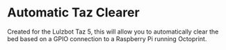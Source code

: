 # Automatic Taz Clearer
 Created for the Lulzbot Taz 5, this will allow you to automatically clear the bed based on a GPIO connection to a Raspberry Pi running Octoprint.
